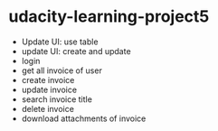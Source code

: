 # udacity-learning-project5

- Update UI: use table
- update UI: create and update
- login
- get all invoice of user
- create invoice
- update invoice
- search invoice title
- delete invoice
- download attachments of invoice



